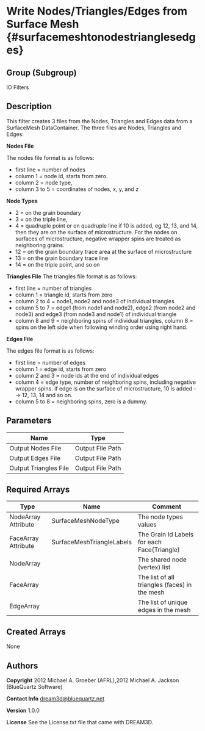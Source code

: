 Write Nodes/Triangles/Edges from Surface Mesh {#surfacemeshtonodestrianglesedges}
======

## Group (Subgroup) ##
IO Filters

## Description ##

This filter creates 3 files from the Nodes, Triangles and Edges data from a SurfaceMesh DataContainer. The three files are Nodes, Triangles and Edges:

**Nodes File**

The nodes file format is as follows:
-  first line = number of nodes
-  column 1 = node id, starts from zero.
-  column 2 = node type,
-  column 3 to 5 = coordinates of nodes, x, y, and z

**Node Types**

- 2 = on the grain boundary
- 3 = on the triple line,
- 4 = quadruple point or on quadruple line if 10 is added, eg 12, 13, and 14, then they are on the surface of microstructure.
For the nodes on surfaces of microstructure, negative wrapper spins are treated as neighboring grains.
- 12 = on the grain boundary trace area at the surface of microstructure
- 13 = on the grain boundary trace line
- 14 = on the triple point, and so on

**Triangles File**
The triangles file format is as follows:

-  first line = number of triangles
-  column 1 = triangle id, starts from zero
-  column 2 to 4 = node1, node2 and node3 of individual triangles
-  column 5 to 7 = edge1 (from node1 and node2), edge2 (from node2 and node3) and edge3 (from node3 and node1) of individual triangle
-  column 8 and 9 = neighboring spins of individual triangles, column 8 = spins on the left side when following winding order using right hand.

**Edges File**

The edges file format is as follows:
-  first line = number of edges
-  column 1 = edge id, starts from zero
-  column 2 and 3 = node ids at the end of individual edges
-  column 4 = edge type, number of neighboring spins, including negative wrapper spins.
              if edge is on the surface of microstructure, 10 is added --> 12, 13, 14 and so on.
- column 5 to 8 = neighboring spins, zero is a dummy.


## Parameters ##

| Name | Type |
|------|------|
| Output Nodes File | Output File Path |
| Output Edges File | Output File Path |
| Output Triangles File | Output File Path |

## Required Arrays ##

| Type | Name | Comment |
|------|------|---------|
| NodeArray Attribute | SurfaceMeshNodeType | The node types values |
| FaceArray Attribute | SurfaceMeshTriangleLabels | The Grain Id Labels for each Face(Triangle) |
| NodeArray | | The shared node (vertex) list |
| FaceArray | | The list of all triangles (faces) in the mesh |
| EdgeArray | | The list of unique edges in the mesh |


## Created Arrays ##
None


## Authors ##

**Copyright** 2012 Michael A. Groeber (AFRL),2012 Michael A. Jackson (BlueQuartz Software)

**Contact Info** dream3d@bluequartz.net

**Version** 1.0.0

**License**  See the License.txt file that came with DREAM3D.



